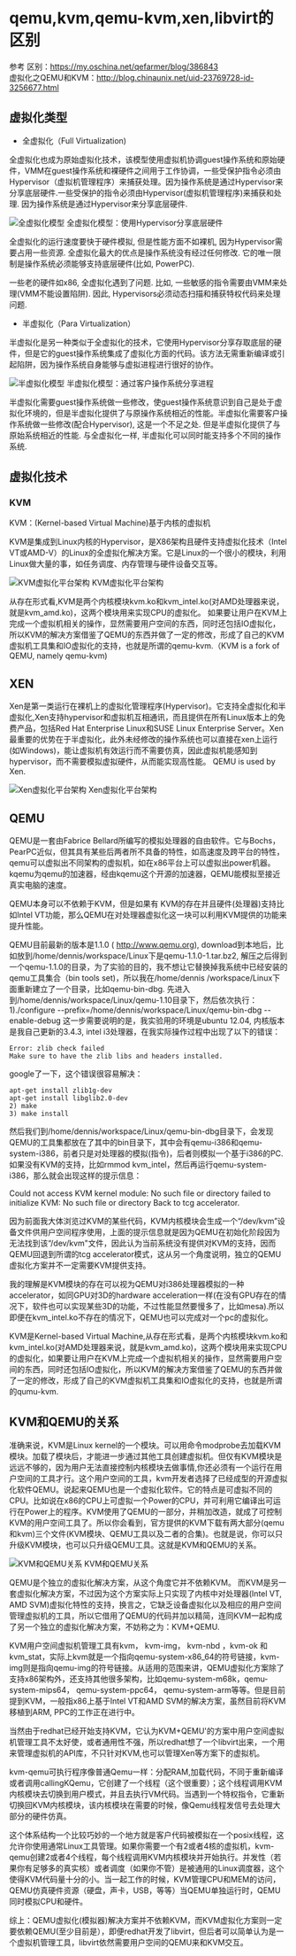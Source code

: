 # qemu,kvm,qemu-kvm,xen,libvirt的区别

> 
参考
区别：https://my.oschina.net/qefarmer/blog/386843  
虚拟化之QEMU和KVM：http://blog.chinaunix.net/uid-23769728-id-3256677.html

## 虚拟化类型

- 全虚拟化（Full Virtualization)

全虚拟化也成为原始虚拟化技术，该模型使用虚拟机协调guest操作系统和原始硬件，VMM在guest操作系统和裸硬件之间用于工作协调，一些受保护指令必须由Hypervisor（虚拟机管理程序）来捕获处理。因为操作系统是通过Hypervisor来分享底层硬件.一些受保护的指令必须由Hypervisor(虚拟机管理程序)来捕获和处理. 因为操作系统是通过Hypervisor来分享底层硬件.

![全虚拟化模型](http://7u2ho6.com1.z0.glb.clouddn.com/tech-full-virtualization.gif)
全虚拟化模型：使用Hypervisor分享底层硬件

全虚拟化的运行速度要快于硬件模拟, 但是性能方面不如裸机, 因为Hypervisor需要占用一些资源. 全虚拟化最大的优点是操作系统没有经过任何修改. 它的唯一限制是操作系统必须能够支持底层硬件(比如, PowerPC).

一些老的硬件如x86, 全虚拟化遇到了问题. 比如, 一些敏感的指令需要由VMM来处理(VMM不能设置陷阱). 因此, Hypervisors必须动态扫描和捕获特权代码来处理问题.

- 半虚拟化（Para Virtualization）

半虚拟化是另一种类似于全虚拟化的技术，它使用Hypervisor分享存取底层的硬件，但是它的guest操作系统集成了虚拟化方面的代码。该方法无需重新编译或引起陷阱，因为操作系统自身能够与虚拟进程进行很好的协作。

![半虚拟化模型](http://7u2ho6.com1.z0.glb.clouddn.com/tech-para-virtualization.gif)
半虚拟化模型：通过客户操作系统分享进程

半虚拟化需要guest操作系统做一些修改，使guest操作系统意识到自己是处于虚拟化环境的，但是半虚拟化提供了与原操作系统相近的性能。半虚拟化需要客户操作系统做一些修改(配合Hypervisor), 这是一个不足之处. 但是半虚拟化提供了与原始系统相近的性能. 与全虚拟化一样, 半虚拟化可以同时能支持多个不同的操作系统.

## 虚拟化技术

### KVM

KVM：(Kernel-based Virtual Machine)基于内核的虚拟机

KVM是集成到Linux内核的Hypervisor，是X86架构且硬件支持虚拟化技术（Intel VT或AMD-V）的Linux的全虚拟化解决方案。它是Linux的一个很小的模块，利用Linux做大量的事，如任务调度、内存管理与硬件设备交互等。

![KVM虚拟化平台架构](http://7u2ho6.com1.z0.glb.clouddn.com/tech-kvm-architecture.jpg)
KVM虚拟化平台架构

从存在形式看,KVM是两个内核模块kvm.ko和kvm_intel.ko(对AMD处理器来说，就是kvm_amd.ko)，这两个模块用来实现CPU的虚拟化。 如果要让用户在KVM上完成一个虚拟机相关的操作，显然需要用户空间的东西，同时还包括IO虚拟化，所以KVM的解决方案借鉴了QEMU的东西并做了一定的修改，形成了自己的KVM虚拟机工具集和IO虚拟化的支持，也就是所谓的qemu-kvm.（KVM is a fork of QEMU, namely qemu-kvm)

## XEN

Xen是第一类运行在裸机上的虚拟化管理程序(Hypervisor)。它支持全虚拟化和半虚拟化,Xen支持hypervisor和虚拟机互相通讯，而且提供在所有Linux版本上的免费产品，包括Red Hat Enterprise Linux和SUSE Linux Enterprise Server。Xen最重要的优势在于半虚拟化，此外未经修改的操作系统也可以直接在xen上运行(如Windows)，能让虚拟机有效运行而不需要仿真，因此虚拟机能感知到hypervisor，而不需要模拟虚拟硬件，从而能实现高性能。 QEMU is used by Xen.

![Xen虚拟化平台架构](http://7u2ho6.com1.z0.glb.clouddn.com/tech-xen-architecture.jpg)
Xen虚拟化平台架构

## QEMU

QEMU是一套由Fabrice Bellard所编写的模拟处理器的自由软件。它与Bochs，PearPC近似，但其具有某些后两者所不具备的特性，如高速度及跨平台的特性，qemu可以虚拟出不同架构的虚拟机，如在x86平台上可以虚拟出power机器。kqemu为qemu的加速器，经由kqemu这个开源的加速器，QEMU能模拟至接近真实电脑的速度。

QEMU本身可以不依赖于KVM，但是如果有 KVM的存在并且硬件(处理器)支持比如Intel VT功能，那么QEMU在对处理器虚拟化这一块可以利用KVM提供的功能来提升性能。

QEMU目前最新的版本是1.1.0 ( http://www.qemu.org), download到本地后，比如放到/home/dennis/workspace/Linux下是qemu-1.1.0-1.tar.bz2, 解压之后得到一个qemu-1.1.0的目录，为了实验的目的，我不想让它替换掉我系统中已经安装的qemu工具集合（bin tools set)，所以我在/home/dennis /workspace/Linux下面重新建立了一个目录，比如qemu-bin-dbg. 先进入到/home/dennis/workspace/Linux/qemu-1.10目录下，然后依次执行：
1)./configure --prefix=/home/dennis/workspace/Linux/qemu-bin-dbg --enable-debug
这一步需要说明的是，我实验用的环境是ubuntu 12.04, 内核版本是我自己更新的3.4.3, intel i3处理器，在我实际操作过程中出现了以下的错误：

```
Error: zlib check failed
Make sure to have the zlib libs and headers installed.
```

google了一下，这个错误很容易解决：

```
apt-get install zlib1g-dev
apt-get install libglib2.0-dev
2) make
3) make install
``` 

然后我们到/home/dennis/workspace/Linux/qemu-bin-dbg目录下，会发现QEMU的工具集都放在了其中的bin目录下，其中会有qemu-i386和qemu-system-i386，前者只是对处理器的模拟(指令)，后者则模拟一个基于i386的PC. 如果没有KVM的支持，比如rmmod kvm_intel，然后再运行qemu-system-i386，那么就会出现这样的提示信息：

Could not access KVM kernel module: No such file or directory 
failed to initialize KVM: No such file or directory
Back to tcg accelerator.

因为前面我大体浏览过KVM的某些代码，KVM内核模块会生成一个“/dev/kvm”设备文件供用户空间程序使用，上面的提示信息就是因为QEMU在初始化阶段因为无法找到该“/dev/kvm"文件，因此认为当前系统没有提供对KVM的支持，因而QEMU回退到所谓的tcg accelerator模式，这从另一个角度说明，独立的QEMU虚拟化方案并不一定需要KVM提供支持。

我的理解是KVM模块的存在可以视为QEMU对i386处理器模拟的一种accelerator，如同GPU对3D的hardware acceleration一样(在没有GPU存在的情况下，软件也可以实现某些3D的功能，不过性能显然要慢多了，比如mesa).所以即便在kvm_intel.ko不存在的情况下，QEMU也可以完成对一个pc的虚拟化。

KVM是Kernel-based Virtual Machine,从存在形式看，是两个内核模块kvm.ko和kvm_intel.ko(对AMD处理器来说，就是kvm_amd.ko)，这两个模块用来实现CPU的虚拟化，如果要让用户在KVM上完成一个虚拟机相关的操作，显然需要用户空间的东西，同时还包括IO虚拟化，所以KVM的解决方案借鉴了QEMU的东西并做了一定的修改，形成了自己的KVM虚拟机工具集和IO虚拟化的支持，也就是所谓的qumu-kvm.

## KVM和QEMU的关系

准确来说，KVM是Linux kernel的一个模块。可以用命令modprobe去加载KVM模块。加载了模块后，才能进一步通过其他工具创建虚拟机。但仅有KVM模块是远远不够的，因为用户无法直接控制内核模块去做事情,你还必须有一个运行在用户空间的工具才行。这个用户空间的工具，kvm开发者选择了已经成型的开源虚拟化软件QEMU。说起来QEMU也是一个虚拟化软件。它的特点是可虚拟不同的CPU。比如说在x86的CPU上可虚拟一个Power的CPU，并可利用它编译出可运行在Power上的程序。KVM使用了QEMU的一部分，并稍加改造，就成了可控制KVM的用户空间工具了。所以你会看到，官方提供的KVM下载有两大部分(qemu和kvm)三个文件(KVM模块、QEMU工具以及二者的合集)。也就是说，你可以只升级KVM模块，也可以只升级QEMU工具。这就是KVM和QEMU的关系。

![KVM和QEMU关系](http://7u2ho6.com1.z0.glb.clouddn.com/tech-kvm-and-qemu.png)
KVM和QEMU关系

QEMU是个独立的虚拟化解决方案，从这个角度它并不依赖KVM。 而KVM是另一套虚拟化解决方案，不过因为这个方案实际上只实现了内核中对处理器(Intel VT, AMD SVM)虚拟化特性的支持，换言之，它缺乏设备虚拟化以及相应的用户空间管理虚拟机的工具，所以它借用了QEMU的代码并加以精简，连同KVM一起构成了另一个独立的虚拟化解决方案，不妨称之为：KVM+QEMU. 

KVM用户空间虚拟机管理工具有kvm， kvm-img， kvm-nbd ，kvm-ok 和kvm_stat，实际上kvm就是一个指向qemu-system-x86_64的符号链接，kvm-img则是指向qemu-img的符号链接。从适用的范围来讲，QEMU虚拟化方案除了支持x86架构外，还支持其他很多架构，比如qemu-system-m68k，qemu-system-mips64， qemu-system-ppc64， qemu-system-arm等等。但是目前提到KVM，一般指x86上基于Intel VT和AMD SVM的解决方案，虽然目前将KVM移植到ARM, PPC的工作正在进行中。

当然由于redhat已经开始支持KVM，它认为KVM+QEMU'的方案中用户空间虚拟机管理工具不太好使，或者通用性不强，所以redhat想了一个libvirt出来，一个用来管理虚拟机的API库，不只针对KVM,也可以管理Xen等方案下的虚拟机。

kvm-qemu可执行程序像普通Qemu一样：分配RAM,加载代码，不同于重新编译或者调用callingKQemu，它创建了一个线程（这个很重要）；这个线程调用KVM内核模块去切换到用户模式，并且去执行VM代码。当遇到一个特权指令，它重新切换回KVM内核模块，该内核模块在需要的时候，像Qemu线程发信号去处理大部分的硬件仿真。

这个体系结构一个比较巧妙的一个地方就是客户代码被模拟在一个posix线程，这允许你使用通常Linux工具管理。如果你需要一个有2或者4核的虚拟机，kvm-qemu创建2或者4个线程，每个线程调用KVM内核模块并开始执行。并发性（若果你有足够多的真实核）或者调度（如果你不管）是被通用的Linux调度器，这个使得KVM代码量十分的小。当一起工作的时候，KVM管理CPU和MEM的访问，QEMU仿真硬件资源（硬盘，声卡，USB，等等）当QEMU单独运行时，QEMU同时模拟CPU和硬件。

综上：QEMU虚拟化(模拟器)解决方案并不依赖KVM，而KVM虚拟化方案则一定要依赖QEMU(至少目前是），即便redhat开发了libvirt，但后者可以简单认为是一个虚拟机管理工具，libvirt依然需要用户空间的QEMU来和KVM交互。
